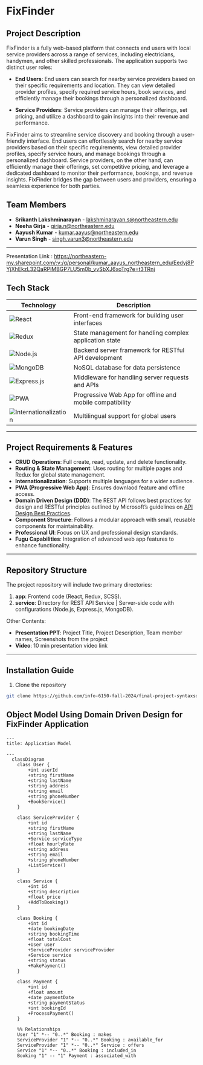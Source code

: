 <!--[![Review Assignment Due Date](https://classroom.github.com/assets/deadline-readme-button-22041afd0340ce965d47ae6ef1cefeee28c7c493a6346c4f15d667ab976d596c.svg)](https://classroom.github.com/a/DIHvCS29)-->

# FixFinder

## Project Description

FixFinder is a fully web-based platform that connects end users with local service providers across a range of services, including electricians, handymen, and other skilled professionals. The application supports two distinct user roles:

- **End Users**: End users can search for nearby service providers based on their specific requirements and location. They can view detailed provider profiles, specify required service hours, book services, and efficiently manage their bookings through a personalized dashboard.

- **Service Providers**: Service providers can manage their offerings, set pricing, and utilize a dashboard to gain insights into their revenue and performance.

FixFinder aims to streamline service discovery and booking through a user-friendly interface. End users can effortlessly search for nearby service providers based on their specific requirements, view detailed provider profiles, specify service hours, and manage bookings through a personalized dashboard. Service providers, on the other hand, can efficiently manage their offerings, set competitive pricing, and leverage a dedicated dashboard to monitor their performance, bookings, and revenue insights. FixFinder bridges the gap between users and providers, ensuring a seamless experience for both parties.

## Team Members

- **Srikanth Lakshminarayan** - lakshminarayan.s@northeastern.edu
- **Neeha Girja** - girja.n@northeastern.edu
- **Aayush Kumar** - kumar.aayus@northeastern.edu
- **Varun Singh** - singh.varun3@northeastern.edu

---

Presentation Link : https://northeastern-my.sharepoint.com/:v:/g/personal/kumar_aayus_northeastern_edu/Eedyj8PYjXhEkzL32QaRPlMBGP7LU5m0b_vvSbXJ6xoTrg?e=t3TRnj

## Tech Stack

| Technology                                                                                                                      | Description                                              |
| ------------------------------------------------------------------------------------------------------------------------------- | -------------------------------------------------------- |
| ![React](https://img.shields.io/badge/React-20232A?style=for-the-badge&logo=react&logoColor=61DAFB)                             | Front-end framework for building user interfaces         |
| ![Redux](https://img.shields.io/badge/Redux-593D88?style=for-the-badge&logo=redux&logoColor=white)                              | State management for handling complex application state  |
| ![Node.js](https://img.shields.io/badge/Node-FFFFFF?style=for-the-badge&logo=tsnode)                                            | Backend server framework for RESTful API development     |
| ![MongoDB](https://img.shields.io/badge/MongoDB-4EA94B?style=for-the-badge&logo=mongodb&logoColor=white)                        | NoSQL database for data persistence                      |
| ![Express.js](https://img.shields.io/badge/Express.js-404D59?style=for-the-badge&logo=express&logoColor=black&labelColor=white) | Middleware for handling server requests and APIs         |
| ![PWA](https://img.shields.io/badge/PWA-5A0FC8?style=for-the-badge&logo=pwa&logoColor=white)                                    | Progressive Web App for offline and mobile compatibility |
| ![Internationalization](https://img.shields.io/badge/multilingual-007ACC?style=for-the-badge)                                   | Multilingual support for global users                    |

---

## Project Requirements & Features

- **CRUD Operations**: Full create, read, update, and delete functionality.
- **Routing & State Management**: Uses routing for multiple pages and Redux for global state management.
- **Internationalization**: Supports multiple languages for a wider audience.
- **PWA (Progressive Web App)**: Ensures downlaod feature and offline access.
- **Domain Driven Design (DDD)**: The REST API follows best practices for design and RESTful principles outlined by Microsoft’s guidelines on [API Design Best Practices](https://learn.microsoft.com/en-us/azure/architecture/best-practices/api-design).
- **Component Structure**: Follows a modular approach with small, reusable components for maintainability.
- **Professional UI**: Focus on UX and professional design standards.
- **Fugu Capabilities**: Integration of advanced web app features to enhance functionality.

---

## Repository Structure

The project repository will include two primary directories:

1. **app**: Frontend code (React, Redux, SCSS).
2. **service**: Directory for REST API Service | Server-side code with configurations (Node.js, Express.js, MongoDB).

Other Contents:

- **Presentation PPT**: Project Title, Project Description, Team member names, Screenshots from the project
- **Video**: 10 min presentation video link

---

## Installation Guide

1. Clone the repository

```bash
git clone https://github.com/info-6150-fall-2024/final-project-syntaxsquad.git
```

## Object Model Using Domain Driven Design for FixFinder Application

```mermaid
---
title: Application Model

---
  classDiagram
    class User {
        +int userId
        +string firstName
        +string lastName
        +string address
        +string email
        +string phoneNumber
        +BookService()
    }

    class ServiceProvider {
        +int id
        +string firstName
        +string lastName
        +Service serviceType
        +float hourlyRate
        +string address
        +string email
        +string phoneNumber
        +ListService()
    }

    class Service {
        +int id
        +string description
        +float price
        +AddToBooking()
    }

    class Booking {
        +int id
        +date bookingDate
        +string bookingTime
        +float totalCost
        +User user
        +ServiceProvider serviceProvider
        +Service service
        +string status
        +MakePayment()
    }

    class Payment {
        +int id
        +float amount
        +date paymentDate
        +string paymentStatus
        +int bookingId
        +ProcessPayment()
    }

    %% Relationships
    User "1" *-- "0..*" Booking : makes
    ServiceProvider "1" *-- "0..*" Booking : available_for
    ServiceProvider "1" *-- "0..*" Service : offers
    Service "1" *-- "0..*" Booking : included_in
    Booking "1" -- "1" Payment : associated_with

```
